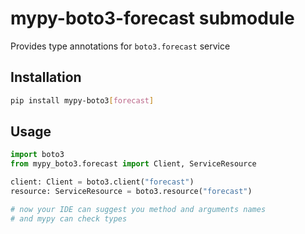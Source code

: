 # mypy-boto3-forecast submodule

Provides type annotations for `boto3.forecast` service

## Installation

```bash
pip install mypy-boto3[forecast]
```

## Usage

```python
import boto3
from mypy_boto3.forecast import Client, ServiceResource

client: Client = boto3.client("forecast")
resource: ServiceResource = boto3.resource("forecast")

# now your IDE can suggest you method and arguments names
# and mypy can check types
```

